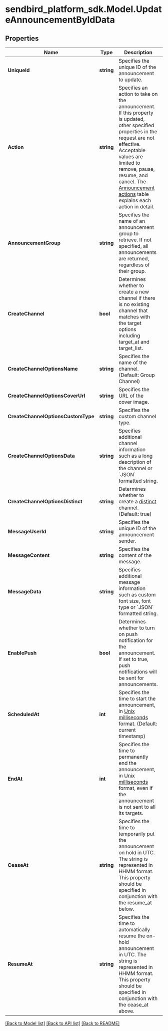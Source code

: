 
# sendbird_platform_sdk.Model.UpdateAnnouncementByIdData

## Properties

Name | Type | Description | Notes
------------ | ------------- | ------------- | -------------
**UniqueId** | **string** | Specifies the unique ID of the announcement to update. | 
**Action** | **string** | Specifies an action to take on the announcement. If this property is updated, other specified properties in the request are not effective. Acceptable values are limited to remove, pause, resume, and cancel. The [Announcement actions](#2-update-an-announcement-3-how-to-change-announcement-status) table explains each action in detail. | [optional] 
**AnnouncementGroup** | **string** | Specifies the name of an announcement group to retrieve. If not specified, all announcements are returned, regardless of their group. | [optional] 
**CreateChannel** | **bool** | Determines whether to create a new channel if there is no existing channel that matches with the target options including target_at and target_list. | [optional] 
**CreateChannelOptionsName** | **string** | Specifies the name of the channel. (Default: Group Channel) | [optional] 
**CreateChannelOptionsCoverUrl** | **string** | Specifies the URL of the cover image. | [optional] 
**CreateChannelOptionsCustomType** | **string** | Specifies the custom channel type. | [optional] 
**CreateChannelOptionsData** | **string** | Specifies additional channel information such as a long description of the channel or &#x60;JSON&#x60; formatted string. | [optional] 
**CreateChannelOptionsDistinct** | **string** | Determines whether to create a [distinct](/docs/chat/v3/platform-api/guides/channel-types#2-group-channel) channel. (Default: true) | [optional] 
**MessageUserId** | **string** | Specifies the unique ID of the announcement sender. | [optional] 
**MessageContent** | **string** | Specifies the content of the message. | [optional] 
**MessageData** | **string** | Specifies additional message information such as custom font size, font type or &#x60;JSON&#x60; formatted string. | [optional] 
**EnablePush** | **bool** | Determines whether to turn on push notification for the announcement. If set to true, push notifications will be sent for announcements. | [optional] 
**ScheduledAt** | **int** | Specifies the time to start the announcement, in [Unix milliseconds](/docs/chat/v3/platform-api/guides/miscellaneous#2-timestamps) format. (Default: current timestamp) | [optional] 
**EndAt** | **int** | Specifies the time to permanently end the announcement, in [Unix milliseconds](/docs/chat/v3/platform-api/guides/miscellaneous#2-timestamps) format, even if the announcement is not sent to all its targets. | [optional] 
**CeaseAt** | **string** | Specifies the time to temporarily put the announcement on hold in UTC. The string is represented in HHMM format. This property should be specified in conjunction with the resume_at below. | [optional] 
**ResumeAt** | **string** | Specifies the time to automatically resume the on-hold announcement in UTC. The string is represented in HHMM format. This property should be specified in conjunction with the cease_at above. | [optional] 

[[Back to Model list]](../README.md#documentation-for-models)
[[Back to API list]](../README.md#documentation-for-api-endpoints)
[[Back to README]](../README.md)

